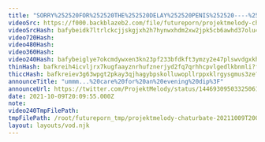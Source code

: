```yaml
---
title: "SORRY%252520FOR%252520THE%252520DELAY%252520PENIS%252520----%252520ALSO%25252C%252520DEMON%252520MGQ%252520VID%252520DROPS%252520TOMORROW"
videoSrc: https://f000.backblazeb2.com/file/futureporn/projektmelody-chaturbate-2021-10-09.mp4
videoSrcHash: bafybeidk7ltrlckcjjskgjxh2h7hynwxhdm2xw2jpk5cb6awhd37olu44q
video720Hash: 
video480Hash: 
video360Hash: 
video240Hash: bafybeiglye7okcmdywxen3kn23pf233bfdkft3ymzy2e47plswvdgxkhe4?filename=projektmelody-chaturbate-20211009T200955Z-240p.mp4
thinHash: bafkreih4icvljrx7kugfaayznrhufznerjyd2fq7qrhhcpvlgedlkbnmli?filename=20211009T200955Z_thin.jpg
thiccHash: bafkreiev3g63wpgt2pkay3qjhagybpskolluwopllrppxklrgysgmus3ze?filename=20211009T200955Z_thicc.jpg
announceTitle: "ummm...%20care%20for%20an%20evening%20dip%3F"
announceUrl: https://twitter.com/ProjektMelody/status/1446930950332506117
date: 2021-10-09T20:09:55.000Z
note: 
video240TmpFilePath: 
tmpFilePath: /root/futureporn_tmp/projektmelody-chaturbate-20211009T200955Z.mp4
layout: layouts/vod.njk
---
```

